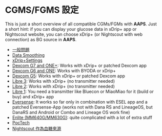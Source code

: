 # CGMS/FGMS 設定

This is just a short overview of all compatible CGMs/FGMs with **AAPS**. Just a short hint: if you can display your glucose data in xDrip+ app or Nightscout website, you can choose xDrip+ (or Nightscout with web connection) as BG source in **AAPS**.

* [一般問題](../CompatibleCgms/GeneralCGMRecommendation.md)
* [Data Smoothing](../CompatibleCgms/SmoothingBloodGlucoseData.md)
* [xDrip+Settings](../CompatibleCgms/xDrip.md)
* [Dexcom G7 and ONE+](../CompatibleCgms/DexcomG7.md): Works with xDrip+ or patched Dexcom app
* [Dexcom G6 and ONE](../CompatibleCgms/DexcomG6.md): Works with BYODA or xDrip+
* [Dexcom G5](../CompatibleCgms/DexcomG5.md): Works with xDrip+ or patched Dexcom app
* [Libre 3](../CompatibleCgms/Libre3.md): Works with xDrip+ (no transmitter needed)
* [Libre 2](../CompatibleCgms/Libre2.md): Works with xDrip+ (no transmitter needed)
* [Libre 1](../CompatibleCgms/Libre1.md): You need a transmitter like Bluecon or MiaoMiao for it (build or buy) and xDrip+ app
* [Eversense](../CompatibleCgms/Eversense.md): It works so far only in combination with ESEL app and a patched Eversense-App (works not with Dana RS and LineageOS, but DanaRS and Android or Combo and Lineage OS work fine)
* [Enlite (MM640G/MM630G)](../CompatibleCgms/MM640g.md): quite complicated with a lot of extra stuff
* [PocTech](../CompatibleCgms/PocTech.md)
* [Nightscout 作為血糖來源](../CompatibleCgms/CgmNightscoutUpload.md)